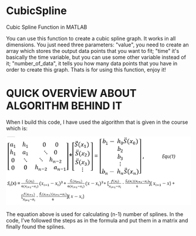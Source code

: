 # CubicSpline
Cubic Spline Function in MATLAB

You can use this function to create a cubic spline graph. It works in all dimensions. You just need three parameters: "value", you need to create an array which stores the output data points that you want to fit; "time" it's basically the time variable, but you can use some other variable instead of it; "number_of_data", it tells you how many data points that you have in order to create this graph. Thats is for using this function, enjoy it!



# QUICK OVERVİEW ABOUT ALGORITHM BEHIND IT
When I build this code, I have used the algorithm that is given in the course which is:

![](CubicSpline.png)

The equation above is used for calculating (n-1) number of splines. In the code, I’ve followed the steps as in the formula and put them in a matrix and finally found the splines.

